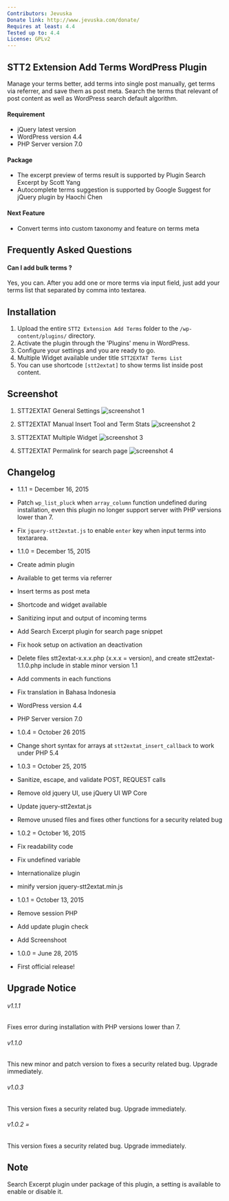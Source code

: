 ```yaml
---
Contributors: Jevuska
Donate link: http://www.jevuska.com/donate/
Requires at least: 4.4
Tested up to: 4.4
License: GPLv2
---
```


## STT2 Extension Add Terms WordPress Plugin
Manage your terms better, add terms into single post manually, get terms via referrer, and save them as post meta. Search the terms that relevant of post content as well as WordPress search default algorithm.

#### Requirement
 * jQuery latest version
 * WordPress version 4.4
 * PHP Server version 7.0
 
#### Package
 * The excerpt preview of terms result is supported by Plugin Search Excerpt by Scott Yang
 * Autocomplete terms suggestion is supported by Google Suggest for jQuery plugin by Haochi Chen

#### Next Feature
 * Convert terms into custom taxonomy and feature on terms meta
 
## Frequently Asked Questions

#### Can I add bulk terms ?
Yes, you can. After you add one or more terms via input field, just add your terms list that separated by comma into textarea.

## Installation
1. Upload the entire `STT2 Extension Add Terms` folder to the `/wp-content/plugins/` directory.
2. Activate the plugin through the 'Plugins' menu in WordPress.
3. Configure your settings and you are ready to go.
4. Multiple Widget available under title `STT2EXTAT Terms List`
5. You can use shortcode `[stt2extat]` to show terms list inside post content.

## Screenshot
1. STT2EXTAT General Settings
![screenshot 1](lib/admin/includes/assets/img/screenshot-1.jpg)

2. STT2EXTAT Manual Insert Tool and Term Stats
![screenshot 2](lib/admin/includes/assets/img/screenshot-2.jpg)

3. STT2EXTAT Multiple Widget
![screenshot 3](lib/admin/includes/assets/img/screenshot-3.jpg)

4. STT2EXTAT Permalink for search page
![screenshot 4](lib/admin/includes/assets/img/screenshot-4.jpg)

## Changelog
* 1.1.1 = December 16, 2015
 * Patch `wp_list_pluck` when `array_column` function undefined during installation, even this plugin no longer support server with PHP versions lower than 7.
 * Fix `jquery-stt2extat.js` to enable `enter` key when input terms into textararea.
  
* 1.1.0 = December 15, 2015
 * Create admin plugin
 * Available to get terms via referrer
 * Insert terms as post meta
 * Shortcode and widget available
 * Sanitizing input and output of incoming terms
 * Add Search Excerpt plugin for search page snippet
 * Fix hook setup on activation an deactivation
 * Delete files stt2extat-x.x.x.php (x.x.x = version), and create stt2extat-1.1.0.php include in stable minor version 1.1
 * Add comments in each functions
 * Fix translation in Bahasa Indonesia
 * WordPress version 4.4
 * PHP Server version 7.0
 
* 1.0.4 = October 26 2015
 * Change short syntax for arrays at `stt2extat_insert_callback` to work under PHP 5.4
 
* 1.0.3 = October 25, 2015
 * Sanitize, escape, and validate POST, REQUEST calls
 * Remove old jquery UI, use jQuery UI WP Core
 * Update jquery-stt2extat.js
 * Remove unused files and fixes other functions for a security related bug

* 1.0.2 = October 16, 2015
 * Fix readability code
 * Fix undefined variable
 * Internationalize plugin
 * minify version jquery-stt2extat.min.js
  
* 1.0.1 = October 13, 2015
 * Remove session PHP
 * Add update plugin check
 * Add Screenshoot

* 1.0.0 = June 28, 2015
 * First official release!

## Upgrade Notice
###### v1.1.1
Fixes error during installation with PHP versions lower than 7.

###### v1.1.0
This new minor and patch version to fixes a security related bug. Upgrade immediately.

###### v1.0.3
This version fixes a security related bug.  Upgrade immediately.

###### v1.0.2 =
This version fixes a security related bug.  Upgrade immediately.

## Note
Search Excerpt plugin under package of this plugin, a setting is available to enable or disable it.